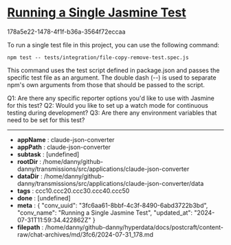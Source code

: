 # [Running a Single Jasmine Test](https://claude.ai/chat/3fc6aa61-8bbf-4c3f-8490-6abd3722b3bd)

178a5e22-1478-4f1f-b36a-3564f72eccaa

 To run a single test file in this project, you can use the following command:

```
npm test -- tests/integration/file-copy-remove-test.spec.js
```

This command uses the test script defined in package.json and passes the specific test file as an argument. The double dash (--) is used to separate npm's own arguments from those that should be passed to the script.

Q1: Are there any specific reporter options you'd like to use with Jasmine for this test?
Q2: Would you like to set up a watch mode for continuous testing during development?
Q3: Are there any environment variables that need to be set for this test?

---

* **appName** : claude-json-converter
* **appPath** : claude-json-converter
* **subtask** : [undefined]
* **rootDir** : /home/danny/github-danny/transmissions/src/applications/claude-json-converter
* **dataDir** : /home/danny/github-danny/transmissions/src/applications/claude-json-converter/data
* **tags** : ccc10.ccc20.ccc30.ccc40.ccc50
* **done** : [undefined]
* **meta** : {
  "conv_uuid": "3fc6aa61-8bbf-4c3f-8490-6abd3722b3bd",
  "conv_name": "Running a Single Jasmine Test",
  "updated_at": "2024-07-31T11:59:34.422862Z"
}
* **filepath** : /home/danny/github-danny/hyperdata/docs/postcraft/content-raw/chat-archives/md/3fc6/2024-07-31_178.md
